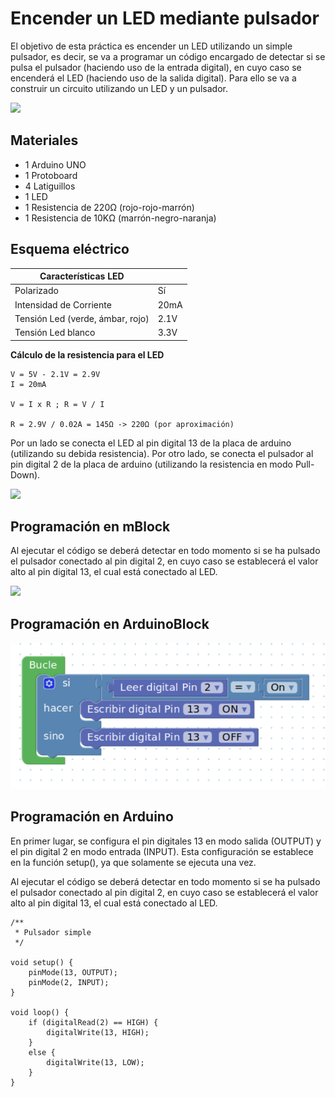 # Encender un LED mediante pulsador

El objetivo de esta práctica es encender un LED utilizando un simple pulsador, es decir, se va a programar un código encargado de detectar si se pulsa el pulsador (haciendo uso de la entrada digital), en cuyo caso se encenderá el LED (haciendo uso de la salida digital). Para ello se va a construir un circuito utilizando un LED y un pulsador.

![](practica.gif)

## Materiales

- 1 Arduino UNO
- 1 Protoboard
- 4 Latiguillos
- 1 LED
- 1 Resistencia de 220Ω (rojo-rojo-marrón)
- 1 Resistencia de 10KΩ (marrón-negro-naranja)

## Esquema eléctrico

| Características LED              |        |
| -------------------------------- | ------ |
| Polarizado                       | Sí     |
| Intensidad de Corriente          | 20mA   |
| Tensión Led (verde, ámbar, rojo) | 2.1V   |
| Tensión Led blanco               | 3.3V   |

**Cálculo de la resistencia para el LED**

```
V = 5V - 2.1V = 2.9V
I = 20mA

V = I x R ; R = V / I

R = 2.9V / 0.02A = 145Ω -> 220Ω (por aproximación)
```

Por un lado se conecta el LED al pin digital 13 de la placa de arduino (utilizando su debida resistencia). Por otro lado, se conecta el pulsador al pin digital 2 de la placa de arduino (utilizando la resistencia en modo Pull-Down).

![](fritzing.png)

## Programación en mBlock

Al ejecutar el código se deberá detectar en todo momento si se ha pulsado el pulsador conectado al pin digital 2, en cuyo caso se establecerá el valor alto al pin digital 13, el cual está conectado al LED.

![](mblock.png)

## Programación en ArduinoBlock


![](arduinoblock.png)

## Programación en Arduino

En primer lugar, se configura el pin digitales 13 en modo salida (OUTPUT) y el pin digital 2 en modo entrada (INPUT). Esta configuración se establece en la función setup(), ya que solamente se ejecuta una vez.

Al ejecutar el código se deberá detectar en todo momento si se ha pulsado el pulsador conectado al pin digital 2, en cuyo caso se establecerá el valor alto al pin digital 13, el cual está conectado al LED.

```arduino
/**
 * Pulsador simple
 */

void setup() {
    pinMode(13, OUTPUT);
    pinMode(2, INPUT);
}

void loop() {
    if (digitalRead(2) == HIGH) {
        digitalWrite(13, HIGH);
    }
    else {
        digitalWrite(13, LOW);
    }
}
```
